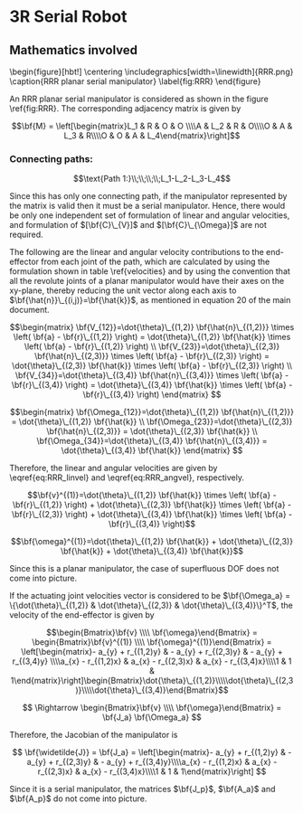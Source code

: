 # 3R Serial Robot

## Mathematics involved

\begin{figure}[hbt!]
  \centering
  \includegraphics[width=\linewidth]{RRR.png}
  \caption{RRR planar serial manipulator}
  \label{fig:RRR}
\end{figure}

An RRR planar serial manipulator is considered as shown in the figure \ref{fig:RRR}. The corresponding adjacency matrix is given by

$$\bf{M} = \left[\begin{matrix}L_1 & R & O & O \\\\A & L_2 & R & O\\\\O & A & L_3 & R\\\\O & O & A & L_4\end{matrix}\right]$$

### Connecting paths:

$$\text{Path 1:}\\;\\;\\;\\;L_1-L_2-L_3-L_4$$

Since this has only one connecting path, if the manipulator represented by the matrix is valid then it must be a serial manipulator. Hence, there would be only one independent set of formulation of linear and angular velocities, and formulation of $[\bf{C}\_{V}]$ and $[\bf{C}\_{\Omega}]$ are not required.

The following are the linear and angular velocity contributions to the end-effector from each joint of the path, which are calculated by using the formulation shown in table \ref{velocities} and by using the convention that all the revolute joints of a planar manipulator would have their axes on the xy-plane, thereby reducing the unit vector along each axis to $\bf{\hat{n}}\_{(i,j)}=\bf{\hat{k}}$, as mentioned in equation 20 of the main document.

$$\begin{matrix}
  \bf{V_{12}}=\dot{\theta}\_{(1,2)} \bf{\hat{n}\_{(1,2)}} \times \left( \bf{a} - \bf{r}\_{(1,2)} \right) = \dot{\theta}\_{(1,2)} \bf{\hat{k}} \times \left( \bf{a} - \bf{r}\_{(1,2)} \right) \\
  \bf{V_{23}}=\dot{\theta}\_{(2,3)} \bf{\hat{n}\_{(2,3)}} \times \left( \bf{a} - \bf{r}\_{(2,3)} \right) = \dot{\theta}\_{(2,3)} \bf{\hat{k}} \times \left( \bf{a} - \bf{r}\_{(2,3)} \right) \\
  \bf{V_{34}}=\dot{\theta}\_{(3,4)} \bf{\hat{n}\_{(3,4)}} \times \left( \bf{a} - \bf{r}\_{(3,4)} \right) = \dot{\theta}\_{(3,4)} \bf{\hat{k}} \times \left( \bf{a} - \bf{r}\_{(3,4)} \right)
\end{matrix}
$$

$$\begin{matrix}
  \bf{\Omega_{12}}=\dot{\theta}\_{(1,2)} \bf{\hat{n}\_{(1,2)}} = \dot{\theta}\_{(1,2)} \bf{\hat{k}} \\
  \bf{\Omega_{23}}=\dot{\theta}\_{(2,3)} \bf{\hat{n}\_{(2,3)}} = \dot{\theta}\_{(2,3)} \bf{\hat{k}} \\
  \bf{\Omega_{34}}=\dot{\theta}\_{(3,4)} \bf{\hat{n}\_{(3,4)}} = \dot{\theta}\_{(3,4)} \bf{\hat{k}}
\end{matrix}
$$

Therefore, the linear and angular velocities are given by \eqref{eq:RRR_linvel} and \eqref{eq:RRR_angvel}, respectively.


$$\bf{v}^{(1)}=\dot{\theta}\_{(1,2)} \bf{\hat{k}} \times \left( \bf{a} - \bf{r}\_{(1,2)} \right) + \dot{\theta}\_{(2,3)} \bf{\hat{k}} \times \left( \bf{a} - \bf{r}\_{(2,3)} \right) + \dot{\theta}\_{(3,4)} \bf{\hat{k}} \times \left( \bf{a} - \bf{r}\_{(3,4)} \right)$$


$$\bf{\omega}^{(1)}=\dot{\theta}\_{(1,2)} \bf{\hat{k}} + \dot{\theta}\_{(2,3)} \bf{\hat{k}} + \dot{\theta}\_{(3,4)} \bf{\hat{k}}$$

Since this is a planar manipulator, the case of superfluous DOF does not come into picture.

If the actuating joint velocities vector is considered to be $\bf{\Omega_a} = \{\dot{\theta}\_{(1,2)} & \dot{\theta}\_{(2,3)} & \dot{\theta}\_{(3,4)}\}^T$, the velocity of the end-effector is given by

$$\begin{Bmatrix}\bf{v} \\\\ \bf{\omega}\end{Bmatrix} = \begin{Bmatrix}\bf{v}^{(1)} \\\\ \bf{\omega}^{(1)}\end{Bmatrix} = \left[\begin{matrix}- a_{y} + r_{(1,2)y} & - a_{y} + r_{(2,3)y} & - a_{y} + r_{(3,4)y} \\\\a_{x} - r_{(1,2)x} & a_{x} - r_{(2,3)x} & a_{x} - r_{(3,4)x}\\\\1 & 1 & 1\end{matrix}\right]\begin{Bmatrix}\dot{\theta}\_{(1,2)}\\\\\dot{\theta}\_{(2,3)}\\\\\dot{\theta}\_{(3,4)}\end{Bmatrix}$$

$$
\Rightarrow \begin{Bmatrix}\bf{v} \\\\ \bf{\omega}\end{Bmatrix} = \bf{J_a} \bf{\Omega_a}
$$

Therefore, the Jacobian of the manipulator is

$$
\bf{\widetilde{J}} = \bf{J_a} = \left[\begin{matrix}- a_{y} + r_{(1,2)y} & - a_{y} + r_{(2,3)y} & - a_{y} + r_{(3,4)y}\\\\a_{x} - r_{(1,2)x} & a_{x} - r_{(2,3)x} & a_{x} - r_{(3,4)x}\\\\1 & 1 & 1\end{matrix}\right]
$$

Since it is a serial manipulator, the matrices $\bf{J_p}$, $\bf{A_a}$ and $\bf{A_p}$ do not come into picture.

